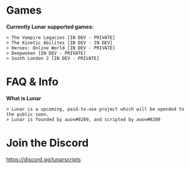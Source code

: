 # Games

**Currently Lunar supported games:**

    > The Vampire Legacies [IN DEV - PRIVATE]
    > The Kinetic Abilites [IN DEV - IN DEV]
    > Heroes: Online World [IN DEV - PRIVATE]
    > Deepwoken [IN DEV - PRIVATE]
    > South London 2 [IN DEV - PRIVATE]
    
# FAQ & Info

**What is Lunar**

    > Lunar is a upcoming, paid-to-use project which will be opended to the public soon.
    > Lunar is founded by auon#0289, and scripted by auon#0289
    
# Join the Discord

https://discord.gg/lunarscripts
